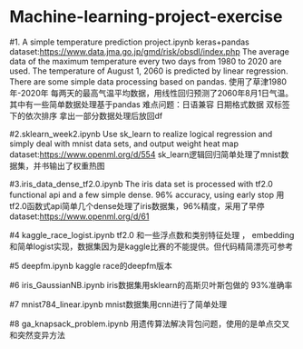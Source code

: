 # Machine-learning-project-exercise

#1. A simple temperature prediction project.ipynb
 keras+pandas  dataset:https://www.data.jma.go.jp/gmd/risk/obsdl/index.php
The average data of the maximum temperature every two days from 1980 to 2020 are used. The temperature of August 1, 2060 is predicted by linear regression. There are some simple data processing based on pandas.
使用了草津1980年-2020年 每两天的最高气温平均数据，用线性回归预测了2060年8月1日气温。其中有一些简单数据处理基于pandas
难点问题：日语兼容 日期格式数据 双标签下的依次排序 拿出一部分数据处理后放回df

#2.sklearn_week2.ipynb
Use sk_learn to realize logical regression and simply deal with mnist data sets, and output weight heat map dataset:https://www.openml.org/d/554
sk_learn逻辑回归简单处理了mnist数据集，并书输出了权重热图

#3.iris_data_dense_tf2.0.ipynb
The iris data set is processed with tf2.0 functional api and a few simple dense.  96% accuracy, using early stop
用tf2.0函数式api简单几个dense处理了iris数据集，96%精度，采用了早停
dataset:https://www.openml.org/d/61

#4 kaggle_race_logist.ipynb
tf2.0 和一些浮点数和类别特征处理 ， embedding和简单logist实现，数据集因为是kaggle比赛的不能提供。但代码精简漂亮可参考

#5 deepfm.ipynb
kaggle race的deepfm版本

#6 iris_GaussianNB.ipynb
iris数据集用sklearn的高斯贝叶斯包做的 93%准确率

#7 mnist784_linear.ipynb
mnist数据集用cnn进行了简单处理

#8 ga_knapsack_problem.ipynb
用遗传算法解决背包问题，使用的是单点交叉和突然变异方法

